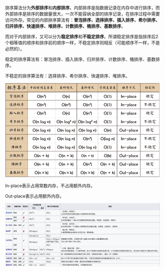 排序算法分为**外部排序**和**内部排序**。内部排序是指数据记录在内存中进行排序，而外部排序是排序的数据量很大，一次不能容纳全部的排序记录，在排序过程中需要访问外存。常见的内部排序算法有：**冒泡排序、选择排序、插入排序、希尔排序、归并排序、快速排序、堆排序、计数排序、桶排序、基数排序**。

而对于内部排序，又可以分为**稳定排序**和**不稳定排序**。所谓稳定排序是指排序后2个相等值的顺序和排序前的顺序一样，不稳定排序则相反（可能顺序不一样，不是必然的）。

稳定的排序算法有：冒泡排序、插入排序、归并排序、计数排序、桶排序、基数排序。

不稳定的排序算法有：选择排序、希尔排序、快速排序、堆排序。

![img](开场篇.assets/sort.png)

In-place表示占用常数内存，不占用额外内存。

Out-place表示占用额外内存。

![img](开场篇.assets/0B319B38-B70E-4118-B897-74EFA7E368F9.png)